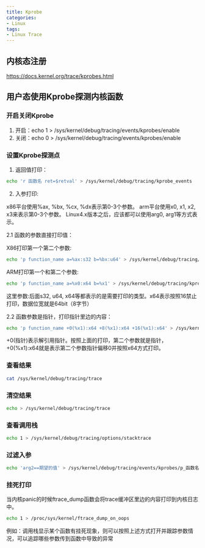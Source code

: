 ```yaml
---
title: Kprobe
categories: 
- Linux
tags:
- Linux Trace
---
```


## 内核态注册
https://docs.kernel.org/trace/kprobes.html

## 用户态使用Kprobe探测内核函数
### 开启关闭Kprobe
1. 开启：echo 1 > /sys/kernel/debug/tracing/events/kprobes/enable
2. 关闭：echo 0 > /sys/kernel/debug/tracing/events/kprobes/enable

### 设置Kprobe探测点
1. 返回值打印：
```bash
echo 'r 函数名 ret=$retval' > /sys/kernel/debug/tracing/kprobe_events
```
2. 入参打印:

x86平台使用%ax, %bx, %cx, %dx表示第0-3个参数。
arm平台使用x0, x1, x2, x3来表示第0-3个参数。
Linux4.x版本之后，应该都可以使用arg0, arg1等方式表示。

2.1 函数的参数直接打印值：

X86打印第一个第二个参数:
```bash
echo 'p function_name a=%ax:s32 b=%bx:u64' > /sys/kernel/debug/tracing/kprobe_events
```
ARM打印第一个和第二个参数:
```bash
echo 'p function_name a=%x0:x64 b=%x1' > /sys/kernel/debug/tracing/kprobe_events
```
这里参数:后面s32, u64, x64等都表示的是需要打印的类型。x64表示按照16禁止打印，数据位宽就是64bit（8字节）

2.2 函数参数是指针，打印指针里边的内容：
```bash
echo 'p function_name +0(%x1):x64 +8(%x1):x64 +16(%x1):x64' > /sys/kernel/debug/tracing/kprobe_events
```
+0(指针)表示解引用指针。按照上面的打印，第二个参数就是指针，+0(%x1):x64就是表示第二个参数指针偏移0并按照x64方式打印。

### 查看结果
```bash
cat /sys/kernel/debug/tracing/trace
```

### 清空结果
```bash
echo > /sys/kernel/debug/tracing/trace
```

### 查看调用栈
```bash
echo 1 > /sys/kernel/debug/tracing/options/stacktrace
```

### 过滤入参
```bash
echo 'arg2==期望的值' > /sys/kernel/debug/tracing/events/kprobes/p_函数名_0/filter
```

### 挂死打印
当内核panic的时候ftrace_dump函数会将trace缓冲区里边的内容打印到内核日志中。
```bash
echo 1 > /proc/sys/kernel/ftrace_dump_on_oops
```

例如：调用栈显示某个函数有挂死现象，则可以按照上述方式打开并跟踪参数情况，可以追踪哪些参数传到函数中导致的异常


